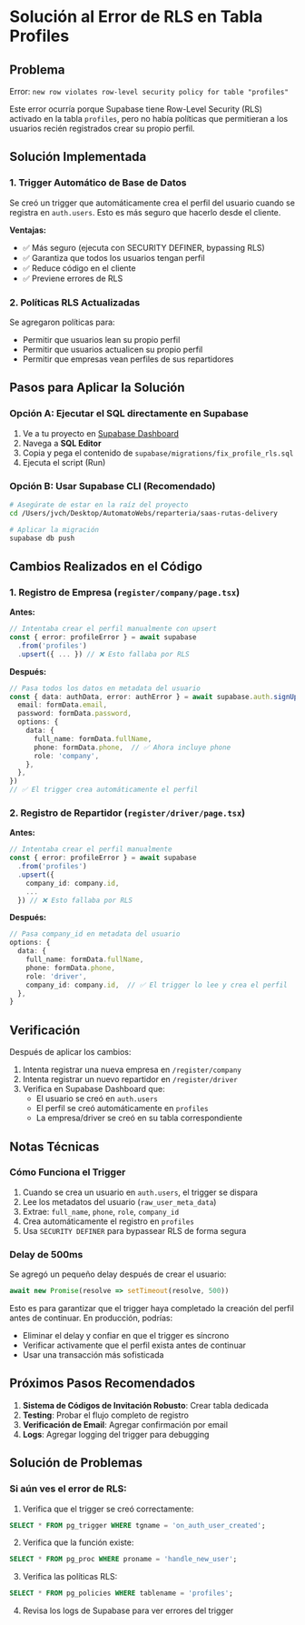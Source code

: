 # Solución al Error de RLS en Tabla Profiles

## Problema

Error: `new row violates row-level security policy for table "profiles"`

Este error ocurría porque Supabase tiene Row-Level Security (RLS) activado en la tabla `profiles`, pero no había políticas que permitieran a los usuarios recién registrados crear su propio perfil.

## Solución Implementada

### 1. Trigger Automático de Base de Datos

Se creó un trigger que automáticamente crea el perfil del usuario cuando se registra en `auth.users`. Esto es más seguro que hacerlo desde el cliente.

**Ventajas:**
- ✅ Más seguro (ejecuta con SECURITY DEFINER, bypassing RLS)
- ✅ Garantiza que todos los usuarios tengan perfil
- ✅ Reduce código en el cliente
- ✅ Previene errores de RLS

### 2. Políticas RLS Actualizadas

Se agregaron políticas para:
- Permitir que usuarios lean su propio perfil
- Permitir que usuarios actualicen su propio perfil
- Permitir que empresas vean perfiles de sus repartidores

## Pasos para Aplicar la Solución

### Opción A: Ejecutar el SQL directamente en Supabase

1. Ve a tu proyecto en [Supabase Dashboard](https://app.supabase.com)
2. Navega a **SQL Editor**
3. Copia y pega el contenido de `supabase/migrations/fix_profile_rls.sql`
4. Ejecuta el script (Run)

### Opción B: Usar Supabase CLI (Recomendado)

```bash
# Asegúrate de estar en la raíz del proyecto
cd /Users/jvch/Desktop/AutomatoWebs/reparteria/saas-rutas-delivery

# Aplicar la migración
supabase db push
```

## Cambios Realizados en el Código

### 1. Registro de Empresa (`register/company/page.tsx`)

**Antes:**
```typescript
// Intentaba crear el perfil manualmente con upsert
const { error: profileError } = await supabase
  .from('profiles')
  .upsert({ ... }) // ❌ Esto fallaba por RLS
```

**Después:**
```typescript
// Pasa todos los datos en metadata del usuario
const { data: authData, error: authError } = await supabase.auth.signUp({
  email: formData.email,
  password: formData.password,
  options: {
    data: {
      full_name: formData.fullName,
      phone: formData.phone,  // ✅ Ahora incluye phone
      role: 'company',
    },
  },
})
// ✅ El trigger crea automáticamente el perfil
```

### 2. Registro de Repartidor (`register/driver/page.tsx`)

**Antes:**
```typescript
// Intentaba crear el perfil manualmente
const { error: profileError } = await supabase
  .from('profiles')
  .upsert({
    company_id: company.id,
    ...
  }) // ❌ Esto fallaba por RLS
```

**Después:**
```typescript
// Pasa company_id en metadata del usuario
options: {
  data: {
    full_name: formData.fullName,
    phone: formData.phone,
    role: 'driver',
    company_id: company.id,  // ✅ El trigger lo lee y crea el perfil
  },
}
```

## Verificación

Después de aplicar los cambios:

1. Intenta registrar una nueva empresa en `/register/company`
2. Intenta registrar un nuevo repartidor en `/register/driver`
3. Verifica en Supabase Dashboard que:
   - El usuario se creó en `auth.users`
   - El perfil se creó automáticamente en `profiles`
   - La empresa/driver se creó en su tabla correspondiente

## Notas Técnicas

### Cómo Funciona el Trigger

1. Cuando se crea un usuario en `auth.users`, el trigger se dispara
2. Lee los metadatos del usuario (`raw_user_meta_data`)
3. Extrae: `full_name`, `phone`, `role`, `company_id`
4. Crea automáticamente el registro en `profiles`
5. Usa `SECURITY DEFINER` para bypassear RLS de forma segura

### Delay de 500ms

Se agregó un pequeño delay después de crear el usuario:

```typescript
await new Promise(resolve => setTimeout(resolve, 500))
```

Esto es para garantizar que el trigger haya completado la creación del perfil antes de continuar. En producción, podrías:
- Eliminar el delay y confiar en que el trigger es síncrono
- Verificar activamente que el perfil exista antes de continuar
- Usar una transacción más sofisticada

## Próximos Pasos Recomendados

1. **Sistema de Códigos de Invitación Robusto**: Crear tabla dedicada
2. **Testing**: Probar el flujo completo de registro
3. **Verificación de Email**: Agregar confirmación por email
4. **Logs**: Agregar logging del trigger para debugging

## Solución de Problemas

### Si aún ves el error de RLS:

1. Verifica que el trigger se creó correctamente:
```sql
SELECT * FROM pg_trigger WHERE tgname = 'on_auth_user_created';
```

2. Verifica que la función existe:
```sql
SELECT * FROM pg_proc WHERE proname = 'handle_new_user';
```

3. Verifica las políticas RLS:
```sql
SELECT * FROM pg_policies WHERE tablename = 'profiles';
```

4. Revisa los logs de Supabase para ver errores del trigger
